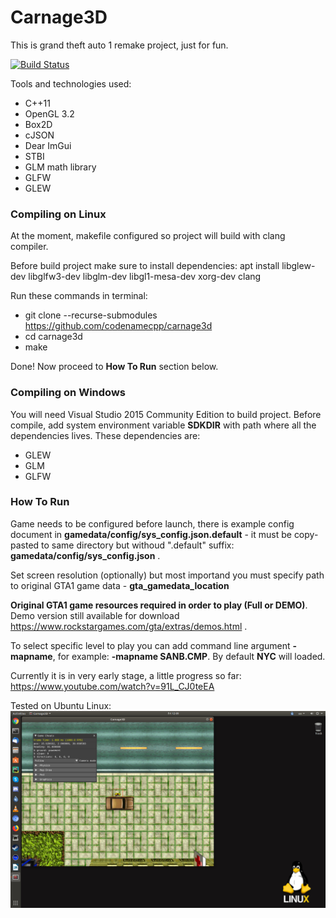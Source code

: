 # Carnage3D #
This is grand theft auto 1 remake project, just for fun.

[![Build Status](https://travis-ci.org/codenamecpp/carnage3d.svg?branch=master)](https://travis-ci.org/codenamecpp/carnage3d)

Tools and technologies used:
* C++11
* OpenGL 3.2
* Box2D
* cJSON
* Dear ImGui
* STBI
* GLM math library
* GLFW
* GLEW

### Compiling on Linux ###
At the moment, makefile configured so project will build with clang compiler.

Before build project make sure to install dependencies: apt install libglew-dev libglfw3-dev libglm-dev libgl1-mesa-dev xorg-dev clang

Run these commands in terminal:
* git clone --recurse-submodules https://github.com/codenamecpp/carnage3d
* cd carnage3d
* make

Done! Now proceed to __How To Run__ section below.

### Compiling on Windows ###
You will need Visual Studio 2015 Community Edition to build project.
Before compile, add system environment variable __SDKDIR__ with path where all the dependencies lives. These dependencies are:
* GLEW
* GLM
* GLFW

### How To Run ###
Game needs to be configured before launch, there is example config document in __gamedata/config/sys_config.json.default__ - it must be copy-pasted to same directory but withoud ".default" suffix: __gamedata/config/sys_config.json__ . 

Set screen resolution (optionally) but most importand you must specify path to original GTA1 game data - __gta_gamedata_location__

**Original GTA1 game resources required in order to play (Full or DEMO)**. Demo version still available for download https://www.rockstargames.com/gta/extras/demos.html .

To select specific level to play you can add command line argument **-mapname**, for example: **-mapname SANB.CMP**. By default **NYC** will loaded.

Currently it is in very early stage, a little progress so far: https://www.youtube.com/watch?v=91L_CJ0teEA

Tested on Ubuntu Linux:
![alt text](https://github.com/codenamecpp/carnage3d/blob/master/screenshots/WorksOnLinux.png)
